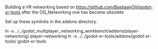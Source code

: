
Building a VR networking based on https://github.com/BastiaanOlij/godot-xr-tools after the OQ_Networking one has become obsolete

Set up these symlinks in the addons directory.

ln -s ../../godot_multiplayer_networking_workbench/addons/player-networking/ player-networking
ln -s ../../godot-xr-tools/addons/godot-xr-tools/ godot-xr-tools


